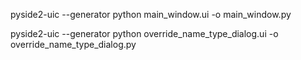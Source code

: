 pyside2-uic --generator python main_window.ui -o main_window.py

pyside2-uic --generator python override_name_type_dialog.ui -o override_name_type_dialog.py

